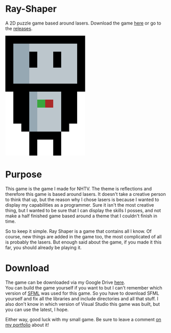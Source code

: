 # Ray-Shaper
A 2D puzzle game based around lasers. Download the game [here](https://drive.google.com/open?id=1HnHZUPI-AYm1g8gb9E_X2jkpqDRxm6OK) or go to the [releases](https://github.com/antjowie/Ray-Shaper/releases).

![img](https://github.com/antjowie/Ray-Shaper/raw/master/Ray%20Shaper/data/textures/splashscreen.png)

# Purpose
This game is the game I made for NHTV. The theme is reflections and therefore this game is based around lasers.
It doesn't take a creative person to think that up, but the reason why I chose lasers is because I wanted to display my capabilities as a programmer.
Sure it isn't the most creative thing, but I wanted to be sure that I can display the skills I posses, and not make a half finished game based
around a theme that I couldn't finish in time.

So to keep it simple. Ray Shaper is a game that contains all I know. Of course, new things are added in the game too, the most complicated of all
is probably the lasers. But enough said about the game, if you made it this far, you should already be playing it.

# Download
The game can be downloaded via my Google Drive [here](https://drive.google.com/open?id=1HnHZUPI-AYm1g8gb9E_X2jkpqDRxm6OK).  
You can build the game yourself if you want to but I can't remember which version of [SFML](https://www.sfml-dev.org/) was used for this game.
So you have to download SFML yourself and fix all the libraries and include directories and all that stuff. I also don't know in which version
of Visual Studio this game was built, but you can use the latest, I hope. 

Either way, good luck with my small game. Be sure to leave a comment [on my portfolio](https://antjowie.github.io/post/my-journey-towards-nhtv/) about it!
